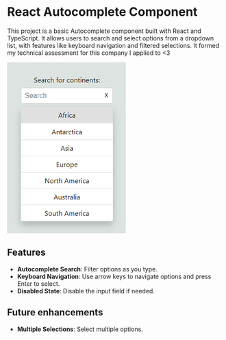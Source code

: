 # React Autocomplete Component

This project is a basic Autocomplete component built with React and TypeScript. It allows users to search and select options from a dropdown list, with features like keyboard navigation and filtered selections.
It formed my technical assessment for this company I applied to <3

![Here's what it looks like](./react-app/src/images/image.png)
## Features

- **Autocomplete Search**: Filter options as you type.
- **Keyboard Navigation**: Use arrow keys to navigate options and press Enter to select.
- **Disabled State**: Disable the input field if needed.

## Future enhancements
- **Multiple Selections**: Select multiple options.
